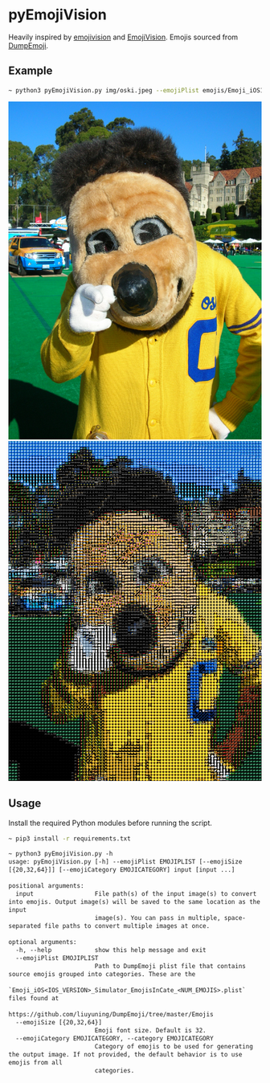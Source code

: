 # pyEmojiVision

Heavily inspired by [emojivision](https://github.com/gabrieloc/emojivision) and [EmojiVision](https://github.com/ihollander/emoji-vision). Emojis sourced from [DumpEmoji](https://github.com/liuyuning/DumpEmoji/).

## Example
```sh
~ python3 pyEmojiVision.py img/oski.jpeg --emojiPlist emojis/Emoji_iOS10.3.1_Simulator_EmojisInCate_1432.plist
```

![Before](./img/oski.jpeg)
![After](./img/oski_emoji.jpeg)

## Usage
Install the required Python modules before running the script.
```sh
~ pip3 install -r requirements.txt
```

```
~ python3 pyEmojiVision.py -h
usage: pyEmojiVision.py [-h] --emojiPlist EMOJIPLIST [--emojiSize [{20,32,64}]] [--emojiCategory EMOJICATEGORY] input [input ...]

positional arguments:
  input                 File path(s) of the input image(s) to convert into emojis. Output image(s) will be saved to the same location as the input
                        image(s). You can pass in multiple, space-separated file paths to convert multiple images at once.

optional arguments:
  -h, --help            show this help message and exit
  --emojiPlist EMOJIPLIST
                        Path to DumpEmoji plist file that contains source emojis grouped into categories. These are the
                        `Emoji_iOS<IOS_VERSION>_Simulator_EmojisInCate_<NUM_EMOJIS>.plist` files found at
                        https://github.com/liuyuning/DumpEmoji/tree/master/Emojis
  --emojiSize [{20,32,64}]
                        Emoji font size. Default is 32.
  --emojiCategory EMOJICATEGORY, --category EMOJICATEGORY
                        Category of emojis to be used for generating the output image. If not provided, the default behavior is to use emojis from all
                        categories.
```